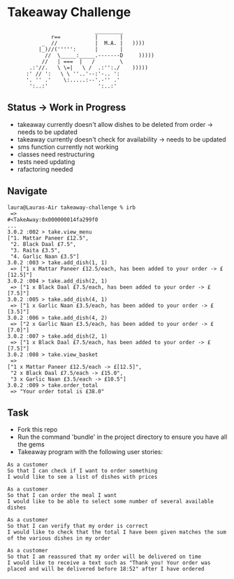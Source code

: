 Takeaway Challenge
==================
```
                            _________
              r==           |       |
           _  //            |  M.A. |   ))))
          |_)//(''''':      |       |
            //  \_____:_____.-------D     )))))
           //   | ===  |   /        \
       .:'//.   \ \=|   \ /  .:'':./    )))))
      :' // ':   \ \ ''..'--:'-.. ':
      '. '' .'    \:.....:--'.-'' .'
       ':..:'                ':..:'

 ```

Status -> Work in Progress
-------

* takeaway currently doesn't allow dishes to be deleted from order -> needs to be updated
* takeaway currently doesn't check for availability -> needs to be updated
* sms function currently not working
* classes need restructuring
* tests need updating
* rafactoring needed

Navigate
-----

```
laura@Lauras-Air takeaway-challenge % irb
 => 
#<TakeAway:0x000000014fa299f0
... 
3.0.2 :002 > take.view_menu
["1. Mattar Paneer £12.5",
 "2. Black Daal £7.5",
 "3. Raita £3.5",
 "4. Garlic Naan £3.5"] 
3.0.2 :003 > take.add_dish(1, 1)
 => ["1 x Mattar Paneer £12.5/each, has been added to your order -> £[12.5]"] 
3.0.2 :004 > take.add_dish(2, 1)
 => ["1 x Black Daal £7.5/each, has been added to your order -> £[7.5]"] 
3.0.2 :005 > take.add_dish(4, 1)
 => ["1 x Garlic Naan £3.5/each, has been added to your order -> £[3.5]"] 
3.0.2 :006 > take.add_dish(4, 2)
 => ["2 x Garlic Naan £3.5/each, has been added to your order -> £[7.0]"] 
3.0.2 :007 > take.add_dish(2, 1)
 => ["1 x Black Daal £7.5/each, has been added to your order -> £[7.5]"] 
3.0.2 :008 > take.view_basket
 => 
["1 x Mattar Paneer £12.5/each -> £[12.5]",
 "2 x Black Daal £7.5/each -> £15.0",
 "3 x Garlic Naan £3.5/each -> £10.5"] 
3.0.2 :009 > take.order_total
 => "Your order total is £38.0" 
```

Task
-----

* Fork this repo
* Run the command 'bundle' in the project directory to ensure you have all the gems
* Takeaway program with the following user stories:

```
As a customer
So that I can check if I want to order something
I would like to see a list of dishes with prices

As a customer
So that I can order the meal I want
I would like to be able to select some number of several available dishes

As a customer
So that I can verify that my order is correct
I would like to check that the total I have been given matches the sum of the various dishes in my order

As a customer
So that I am reassured that my order will be delivered on time
I would like to receive a text such as "Thank you! Your order was placed and will be delivered before 18:52" after I have ordered
```